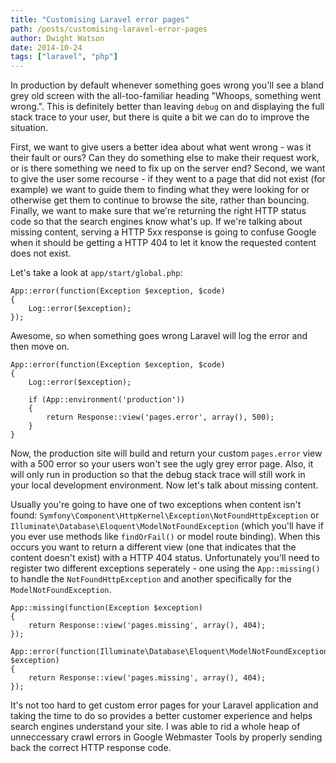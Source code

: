 ```yaml
---
title: "Customising Laravel error pages"
path: /posts/customising-laravel-error-pages
author: Dwight Watson
date: 2014-10-24
tags: ["laravel", "php"]
---
```


In production by default whenever something goes wrong you'll see a bland grey old screen with the all-too-familiar heading "Whoops, something went wrong.". This is definitely better than leaving `debug` on and displaying the full stack trace to your user, but there is quite a bit we can do to improve the situation.

First, we want to give users a better idea about what went wrong - was it their fault or ours? Can they do something else to make their request work, or is there something we need to fix up on the server end? Second, we want to give the user some recourse - if they went to a page that did not exist (for example) we want to guide them to finding what they were looking for or otherwise get them to continue to browse the site, rather than bouncing. Finally, we want to make sure that we're returning the right HTTP status code so that the search engines know what's up. If we're talking about missing content, serving a HTTP 5xx response is going to confuse Google when it should be getting a HTTP 404 to let it know the requested content does not exist.

Let's take a look at `app/start/global.php`:

    App::error(function(Exception $exception, $code)
    {
        Log::error($exception);
    });

Awesome, so when something goes wrong Laravel will log the error and then move on.

    App::error(function(Exception $exception, $code)
    {
        Log::error($exception);

        if (App::environment('production'))
        {
            return Response::view('pages.error', array(), 500);
        }
    }

Now, the production site will build and return your custom `pages.error` view with a 500 error so your users won't see the ugly grey error page. Also, it will only run in production so that the debug stack trace will still work in your local development environment. Now let's talk about missing content.

Usually you're going to have one of two exceptions when content isn't found: `Symfony\Component\HttpKernel\Exception\NotFoundHttpException` or `Illuminate\Database\Eloquent\ModelNotFoundException` (which you'll have if you ever use methods like `findOrFail()` or model route binding). When this occurs you want to return a different view (one that indicates that the content doesn't exist) with a HTTP 404 status. Unfortunately you'll need to register two different exceptions seperately - one using the `App::missing()` to handle the `NotFoundHttpException` and another specifically for the `ModelNotFoundException`.

    App::missing(function(Exception $exception)
    {
        return Response::view('pages.missing', array(), 404);
    });

    App::error(function(Illuminate\Database\Eloquent\ModelNotFoundException $exception)
    {
        return Response::view('pages.missing', array(), 404);
    });

It's not too hard to get custom error pages for your Laravel application and taking the time to do so provides a better customer experience and helps search engines understand your site. I was able to rid a whole heap of unneccessary crawl errors in Google Webmaster Tools by properly sending back the correct HTTP response code.
